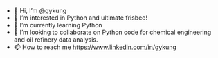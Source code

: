 - 👋 Hi, I’m @gykung
- 👀 I’m interested in Python and ultimate frisbee!
- 🌱 I’m currently learning Python
- 💞️ I’m looking to collaborate on Python code for chemical engineering and oil refinery data analysis.
- 📫 How to reach me https://www.linkedin.com/in/gykung
<!---
gykung/gykung is a ✨ special ✨ repository because its `README.md` (this file) appears on your GitHub profile.
You can click the Preview link to take a look at your changes.
--->
